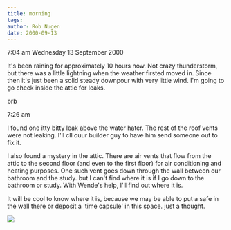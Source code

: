 ```yaml
---
title: morning
tags: 
author: Rob Nugen
date: 2000-09-13
---
```


<p class=date>7:04 am Wednesday 13 September 2000

<p>It's been raining for approximately 10 hours now.  Not crazy
thunderstorm, but there was a little lightning when the weather firsted
moved in.  Since then it's just been a solid steady downpour with very
little wind.  I'm going to go check inside the attic for leaks.

<p>brb

<p class=date>7:26 am

<p>I found one itty bitty leak above the water hater.  The rest of the roof
vents were not leaking.  I'll cll ouur builder guy to have him send someone
out to fix it.

<p>I also found a mystery in the attic.  There are air vents that flow from
the attic to the second floor (and even to the first floor) for air
conditioning and heating purposes.  One such vent goes down through the wall
between our bathroom and the study.  but I can't find where it is if I go
down to the bathroom or study.  With Wende's help, I'll find out where it
is.

<p>It will be cool to know where it is, because we may be able to put a safe
in the wall there or deposit a 'time capsule' in this space.  just a
thought.


<p><img src="/images/rob/wL-ROB.gif">

